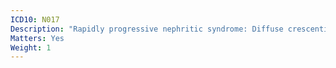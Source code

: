 ```yaml
---
ICD10: N017
Description: "Rapidly progressive nephritic syndrome: Diffuse crescentic glomerulonephritis"
Matters: Yes
Weight: 1
---
```

